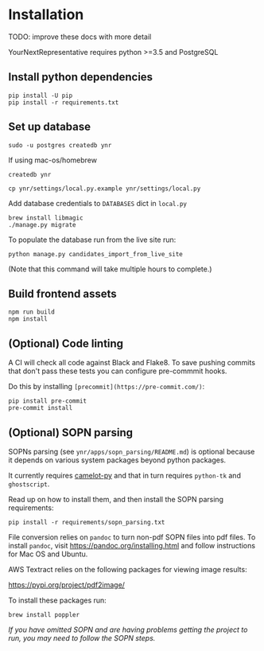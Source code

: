 # Installation

TODO: improve these docs with more detail

YourNextRepresentative requires python >=3.5 and PostgreSQL

## Install python dependencies

```
pip install -U pip
pip install -r requirements.txt
```

## Set up database

```
sudo -u postgres createdb ynr
```

If using mac-os/homebrew
```
createdb ynr
```

```
cp ynr/settings/local.py.example ynr/settings/local.py
```

Add database credentials to `DATABASES` dict in `local.py`

```
brew install libmagic
./manage.py migrate
```

To populate the database run from the live site run:

```
python manage.py candidates_import_from_live_site
```

(Note that this command will take multiple hours to complete.)

## Build frontend assets

```
npm run build
npm install
```

## (Optional) Code linting

A CI will check all code against Black and Flake8. To save pushing commits that don't
pass these tests you can configure pre-commmit hooks.

Do this by installing `[precommit](https://pre-commit.com/)`:

```
pip install pre-commit
pre-commit install
```

## (Optional) SOPN parsing

SOPNs parsing (see `ynr/apps/sopn_parsing/README.md`) is optional
because it depends on various system packages beyond python packages.

It currently requires [camelot-py](https://camelot-py.readthedocs.io/en/master/user/install.html#install)
and that in turn requires `python-tk` and `ghostscript`.

Read up on how to install them, and then install the SOPN parsing requirements:

```
pip install -r requirements/sopn_parsing.txt
```

File conversion relies on `pandoc` to turn non-pdf SOPN files into pdf files.
To install `pandoc`, visit https://pandoc.org/installing.html and follow instructions
for Mac OS and Ubuntu.

AWS Textract relies on the following packages for viewing image results: 

https://pypi.org/project/pdf2image/

To install these packages run:

```
brew install poppler
```

_If you have omitted SOPN and are having problems getting the project to run, you may need to follow the SOPN steps._
